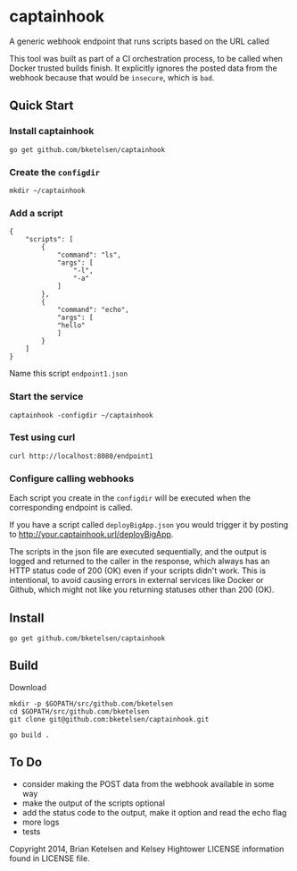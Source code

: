 # captainhook


A generic webhook endpoint that runs scripts based on the URL called

This tool was built as part of a CI orchestration process, to be called when
Docker trusted builds finish.  It explicitly ignores the posted data from the webhook
because that would be `insecure`, which is `bad`. 


## Quick Start

### Install captainhook

`go get github.com/bketelsen/captainhook`

### Create the `configdir`

```
mkdir ~/captainhook
```

### Add a script 

```
{
    "scripts": [
        {
            "command": "ls",
            "args": [
                "-l",
                "-a"
            ]
        },
        {
            "command": "echo",
            "args": [
		    "hello"
		    ]
        }
    ]
}
```
Name this script `endpoint1.json`

### Start the service

```
captainhook -configdir ~/captainhook
```

### Test using curl

```
curl http://localhost:8080/endpoint1
```

### Configure calling webhooks
Each script you create in the `configdir` will be executed when
the corresponding endpoint is called. 

If you have a script called `deployBigApp.json` you would trigger
it by posting to http://your.captainhook.url/deployBigApp.

The scripts in the json file are executed sequentially, and the output is logged
and returned to the caller in the response, which always has an HTTP status code
of 200 (OK) even if your scripts didn't work.  This is intentional, to avoid causing
errors in external services like Docker or Github, which might not like you returning
statuses other than 200 (OK).

## Install

`go get github.com/bketelsen/captainhook`

## Build

Download

```
mkdir -p $GOPATH/src/github.com/bketelsen
cd $GOPATH/src/github.com/bketelsen
git clone git@github.com:bketelsen/captainhook.git
```

```
go build .
```
## To Do

- consider making the POST data from the webhook available in some way
- make the output of the scripts optional
- add the status code to the output, make it option and read the echo flag
- more logs
- tests


Copyright 2014, Brian Ketelsen and Kelsey Hightower
LICENSE information found in LICENSE file.

